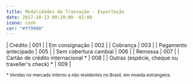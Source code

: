 ```yaml
---
title: Modalidades de Transação - Exportação
date: 2017-10-23 00:20:00 -02:00
icone: cash
cor: "#ff9900"
---
```


| Crédito | 001 |
| Em consignação | 002 |
| Cobrança | 003 |
| Pagamento antecipado | 005 |
| Sem cobertura cambial | 006 |
| Remessa | 007 |
| Cartão de crédito internacional * | 008 |
| Outras (espécie, cheque ou traveller's check) * | 009 |

 <small>* Vendas no mercado interno a não residentes no Brasil, em moeda estrangeira.</small>
